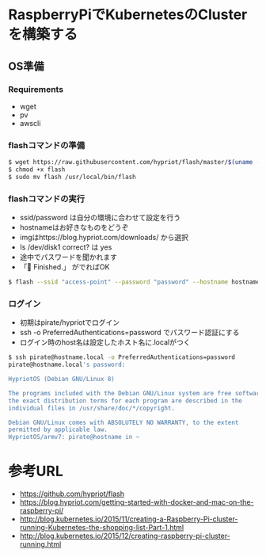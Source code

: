 # RaspberryPiでKubernetesのClusterを構築する
## OS準備
### Requirements
* wget
* pv
* awscli

### flashコマンドの準備
```bash
$ wget https://raw.githubusercontent.com/hypriot/flash/master/$(uname -s)/flash
$ chmod +x flash
$ sudo mv flash /usr/local/bin/flash
```
### flashコマンドの実行
* ssid/password は自分の環境に合わせて設定を行う
* hostnameはお好きなものをどうぞ
* imgはhttps://blog.hypriot.com/downloads/ から選択
* Is /dev/disk1 correct? は yes
* 途中でパスワードを聞かれます
* 「🍺  Finished.」 がでればOK
 
```bash
$ flash --ssid "access-point" --password "password" --hostname hostname https://github.com/hypriot/image-builder-rpi/releases/download/v1.1.3/hypriotos-rpi-v1.1.3.img.zip
```

### ログイン
* 初期はpirate/hypriotでログイン
* ssh -o PreferredAuthentications=password でパスワード認証にする
* ログイン時のhost名は設定したホスト名に.localがつく
```bash
$ ssh pirate@hostname.local -o PreferredAuthentications=password
pirate@hostname.local's password:

HypriotOS (Debian GNU/Linux 8)

The programs included with the Debian GNU/Linux system are free software;
the exact distribution terms for each program are described in the
individual files in /usr/share/doc/*/copyright.

Debian GNU/Linux comes with ABSOLUTELY NO WARRANTY, to the extent
permitted by applicable law.
HypriotOS/armv7: pirate@hostname in ~
```

# 参考URL
* https://github.com/hypriot/flash
* https://blog.hypriot.com/getting-started-with-docker-and-mac-on-the-raspberry-pi/
* http://blog.kubernetes.io/2015/11/creating-a-Raspberry-Pi-cluster-running-Kubernetes-the-shopping-list-Part-1.html
* http://blog.kubernetes.io/2015/12/creating-raspberry-pi-cluster-running.html
